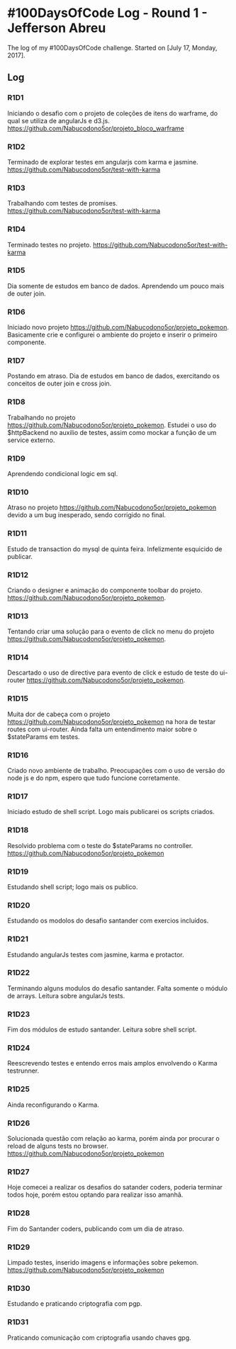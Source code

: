 # #100DaysOfCode Log - Round 1 - Jefferson Abreu

The log of my #100DaysOfCode challenge. Started on [July 17, Monday, 2017].

## Log

### R1D1
Iniciando o desafio com o projeto de coleções de itens do warframe, do qual se utiliza de angularJs e d3.js. https://github.com/Nabucodono5or/projeto_bloco_warframe

### R1D2
Terminado de explorar testes em angularjs com karma e jasmine. https://github.com/Nabucodono5or/test-with-karma 

### R1D3
Trabalhando com testes de promises. https://github.com/Nabucodono5or/test-with-karma

### R1D4
Terminado testes no projeto. https://github.com/Nabucodono5or/test-with-karma

### R1D5
Dia somente de estudos em banco de dados. Aprendendo um pouco mais de outer join.

### R1D6
Iniciado novo projeto https://github.com/Nabucodono5or/projeto_pokemon. Basicamente crie e configurei o ambiente do projeto e inserir o primeiro componente.

### R1D7
Postando em atraso. Dia de estudos em banco de dados, exercitando os conceitos de outer join e cross join.

### R1D8
Trabalhando no projeto https://github.com/Nabucodono5or/projeto_pokemon. Estudei o uso do $httpBackend no auxilio de testes, assim como mockar a função de um service externo.

### R1D9
Aprendendo condicional logic em sql.

### R1D10
Atraso no projeto https://github.com/Nabucodono5or/projeto_pokemon devido a um bug inesperado, sendo corrigido no final.

### R1D11
Estudo de transaction do mysql de quinta feira. Infelizmente esquicido de publicar.

### R1D12
Criando o designer e animação do componente toolbar do projeto. https://github.com/Nabucodono5or/projeto_pokemon.

### R1D13
Tentando criar uma solução para o evento de click no menu do projeto https://github.com/Nabucodono5or/projeto_pokemon.

### R1D14
Descartado o uso de directive para evento de click e estudo de teste do ui-router https://github.com/Nabucodono5or/projeto_pokemon.

### R1D15
Muita dor de cabeça com o projeto https://github.com/Nabucodono5or/projeto_pokemon na hora de testar routes com ui-router. Ainda falta um entendimento maior sobre o $stateParams em testes.

### R1D16
Criado novo ambiente de trabalho. Preocupações com o uso de versão do node js e do npm, espero que tudo funcione corretamente.

### R1D17
Iniciado estudo de shell script. Logo mais publicarei os scripts criados.

### R1D18
Resolvido problema com o teste do $stateParams no controller. https://github.com/Nabucodono5or/projeto_pokemon

### R1D19
Estudando shell script; logo mais os publico.

### R1D20
Estudando os modolos do desafio santander com exercios incluídos.

### R1D21
Estudando angularJs testes com jasmine, karma e protactor.

### R1D22
Terminando alguns modulos do desafio santander. Falta somente o módulo de arrays. Leitura sobre angularJs tests.

### R1D23
Fim dos módulos de estudo santander. Leitura sobre shell script.

### R1D24
Reescrevendo testes e entendo erros mais amplos envolvendo o Karma testrunner.

### R1D25
Ainda reconfigurando o Karma.

### R1D26
Solucionada questão com relação ao karma, porém ainda por procurar o reload de alguns tests no browser. https://github.com/Nabucodono5or/projeto_pokemon

### R1D27
Hoje comecei a realizar os desafios do satander coders, poderia terminar todos hoje, porém estou optando para realizar isso amanhã.

### R1D28
Fim do Santander coders, publicando com um dia de atraso.

### R1D29
Limpado testes, inserido imagens e informações sobre pekemon. https://github.com/Nabucodono5or/projeto_pokemon

### R1D30
Estudando e praticando criptografia com pgp.

### R1D31
Praticando comunicação com criptografia usando chaves gpg.
